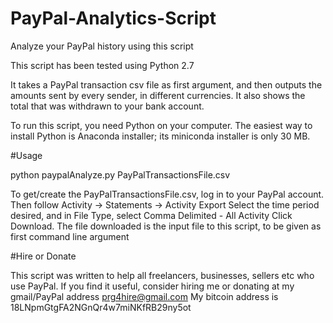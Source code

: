 # PayPal-Analytics-Script
Analyze your PayPal history using this script

This script has been tested using Python 2.7

It takes a PayPal transaction csv file as first argument, and then outputs
the amounts sent by every sender, in different currencies. It also shows
the total that was withdrawn to your bank account.

To run this script, you need Python on your computer. The easiest way to install Python is Anaconda installer; its miniconda installer is only 30 MB.

#Usage

python paypalAnalyze.py PayPalTransactionsFile.csv

To get/create the PayPalTransactionsFile.csv, log in to your PayPal account.
Then follow Activity -> Statements -> Activity Export
Select the time period desired, and in File Type, select Comma Delimited - All Activity
Click Download. The file downloaded is the input file to this script, to be given as first command line argument 

#Hire or Donate

This script was written to help all freelancers, businesses, sellers etc who use PayPal. 
If you find it useful, consider hiring me or donating at my gmail/PayPal address prg4hire@gmail.com
My bitcoin address is 18LNpmGtgFA2NGnQr4w7miNKfRB29ny5ot
